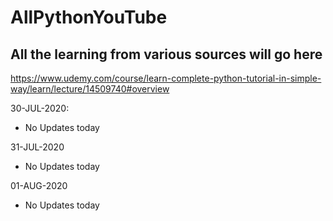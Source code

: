 # AllPythonYouTube
## All the learning from various sources will go here

https://www.udemy.com/course/learn-complete-python-tutorial-in-simple-way/learn/lecture/14509740#overview

30-JUL-2020: 
  - No Updates today
  
31-JUL-2020
  - No Updates today
    
01-AUG-2020
  - No Updates today

